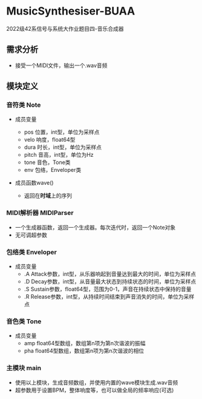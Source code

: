 # MusicSynthesiser-BUAA
2022级42系信号与系统大作业题目四-音乐合成器
## 需求分析
- 接受一个MIDI文件，输出一个.wav音频
## 模块定义
### 音符类 Note
- 成员变量
     - pos    位置，int型，单位为采样点
     - velo   响度，float64型
     - dura   时长，int型，单位为采样点
     - pitch  音高，int型，单位为Hz
     - tone   音色，Tone类
     - env    包络，Enveloper类
    
- 成员函数wave()
    - 返回在**时域**上的序列
### MIDI解析器 MIDIParser
 - 一个生成器函数，返回一个生成器。每次迭代时，返回一个Note对象
 - 无可调超参数
### 包络类 Enveloper
 - 成员变量
	 - .A    Attack参数，int型，从乐器响起到音量达到最大的时间，单位为采样点
	 - .D    Decay参数，int型，从音量最大状态到持续状态的时间，单位为采样点
	 - .S    Sustain参数，float64型，范围为0-1，声音在持续状态中保持的音量
	 - .R    Release参数，int型，从持续时间结束到声音消失的时间，单位为采样点
### 音色类 Tone
 - 成员变量
	 - amp    float64型数组，数组第n项为第n次谐波的振幅
	 - pha     float64型数组，数组第n项为第n次谐波的相位
### 主模块 main
 - 使用以上模块，生成音频数组，并使用内置的wave模块生成.wav音频
 - 超参数用于设置BPM，整体响度等，也可以做全局的频率响应(可选)